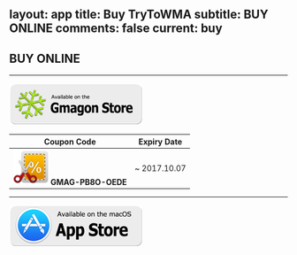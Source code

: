 layout: app
title: Buy TryToWMA
subtitle: BUY ONLINE
comments: false
current: buy
---

## <strong>BUY ONLINE</strong>
---
[![](../../../asset/images/gmagon-available.png)](https://shopper.mycommerce.com/checkout/cart/add/55399-30)

Coupon Code | Expiry Date
------ | -------
![](../../../asset/images/coupon.png) **GMAG-PB8O-OEDE** | ~ 2017.10.07

---
[![](../../../asset/images/mas-available.png)](https://itunes.apple.com/us/app/trytowma/id850149449?l=zh&ls=1&mt=12)

